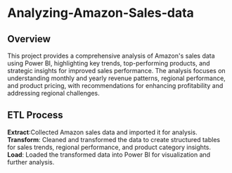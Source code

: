 # Analyzing-Amazon-Sales-data

 ## Overview
This project provides a comprehensive analysis of Amazon's sales data using Power BI, highlighting key trends, top-performing products, and strategic insights for improved sales performance. The analysis focuses on understanding monthly and yearly revenue patterns, regional performance, and product pricing, with recommendations for enhancing profitability and addressing regional challenges.

## ETL Process
**Extract**:Collected Amazon sales data and imported it for analysis.
**Transform**: Cleaned and transformed the data to create structured tables for sales trends, regional performance, and product category insights.
**Load**: Loaded the transformed data into Power BI for visualization and further analysis.





